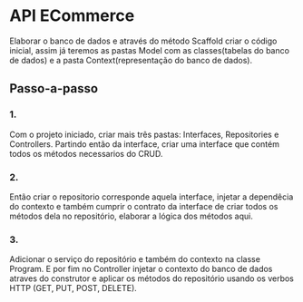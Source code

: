 # API ECommerce

  Elaborar o banco de dados e através do método Scaffold criar o código inicial,
assim já teremos as pastas Model com as classes(tabelas do banco de dados) e a pasta Context(representação do banco de dados).

## Passo-a-passo

### 1.
  Com o projeto iniciado, criar mais três pastas: Interfaces, Repositories e Controllers. Partindo então da interface, criar uma interface que contém todos os métodos necessarios do CRUD.
### 2.
  Então criar o repositorio corresponde aquela interface, injetar a dependêcia do contexto e também cumprir o contrato da interface de criar todos os métodos dela no repositório,
elaborar a lógica dos métodos aqui.
### 3.
  Adicionar o serviço do repositório e também do contexto na classe Program. E por fim no Controller injetar o contexto do banco de dados atraves do construtor e aplicar os métodos do repositório usando os verbos HTTP (GET, PUT, POST, DELETE).






